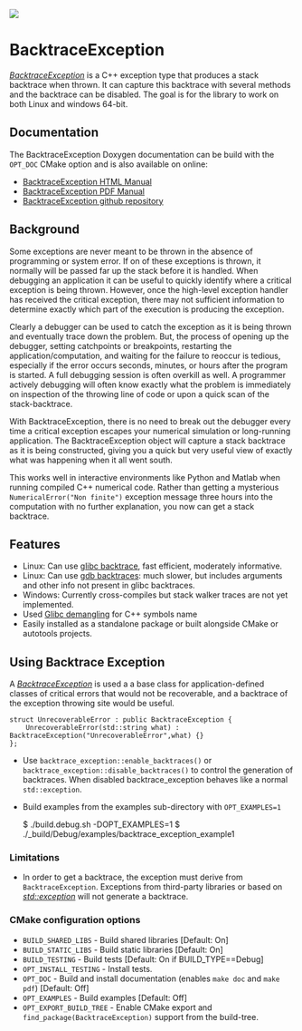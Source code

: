 <a href="https://travis-ci.org/markjolah/BacktraceException"><img src="https://travis-ci.org/markjolah/BacktraceException.svg?branch=master"/></a>
# BacktraceException

[*BacktraceException*](https://markjolah.github.io/BacktraceException/classbacktrace__exception_1_1BacktraceException.html) is a C++ exception type that produces a stack backtrace when thrown.  It
can capture this backtrace with several methods and the backtrace can be disabled.  The
goal is for the library to work on both Linux and windows 64-bit.

## Documentation
The BacktraceException Doxygen documentation can be build with the `OPT_DOC` CMake option and is also available on online:
  * [BacktraceException HTML Manual](https://markjolah.github.io/BacktraceException/index.html)
  * [BacktraceException PDF Manual](https://markjolah.github.io/BacktraceException/pdf/BacktraceException-0.2-reference.pdf)
  * [BacktraceException github repository](https://github.com/markjolah/BacktraceException)

## Background
Some exceptions are never meant to be thrown in the absence of programming or system error.  If on of these exceptions is thrown, it normally will be passed far up the stack before it is handled.  When debugging an application it can be useful to quickly identify where a critical exception is being thrown.  However,
once the high-level exception handler has received the critical exception, there may not sufficient information to determine exactly which part of the execution is producing the exception.

Clearly a debugger can be used to catch the exception as it is being thrown and eventually trace down the problem.  But, the process of opening up the debugger, setting catchpoints or breakpoints, restarting the application/computation, and waiting for the failure to reoccur is tedious, especially if the error occurs seconds, minutes, or hours after the program is started.  A full debugging session is often overkill as well.  A programmer actively debugging will often know exactly what the problem is immediately on inspection of the throwing line of code or upon a quick scan of the stack-backtrace.

With BacktraceException, there is no need to break out the debugger every time a critical exception escapes your numerical simulation or long-running application.  The BacktraceException object will capture a stack backtrace as it is being constructed, giving you a quick but very useful view of exactly what was happening when it all went south.

This works well in interactive environments like Python and Matlab when running compiled C++ numerical code.  Rather than getting a mysterious `NumericalError("Non finite")` exception message three hours into the computation with no further explanation, you now can get a stack backtrace.

## Features
 * Linux: Can use [glibc backtrace](https://www.gnu.org/software/libc/manual/html_node/Backtraces.html), fast efficient, moderately informative.
 * Linux: Can use [gdb backtraces](https://ftp.gnu.org/old-gnu/Manuals/gdb/html_node/gdb_42.html): much slower, but includes arguments and other info not present in glibc backtraces.
 * Windows: Currently cross-compiles but stack walker traces are not yet implemented.
 * Used [Glibc demangling](https://gcc.gnu.org/onlinedocs/libstdc++/manual/ext_demangling.html) for C++ symbols name
 * Easily installed as a standalone package or built alongside CMake or autotools projects.

## Using Backtrace Exception

A [*BacktraceException*](https://markjolah.github.io/BacktraceException/classbacktrace__exception_1_1BacktraceException.html) is used a a base class for application-defined
classes of critical errors that would not be recoverable, and a backtrace of the exception throwing site would be useful.

    struct UnrecoverableError : public BacktraceException {
        UnrecoverableError(std::string what) : BacktraceException("UnrecoverableError",what) {}
    };


 * Use `backtrace_exception::enable_backtraces()` or `backtrace_exception::disable_backtraces()` to control the generation of backtraces.  When disabled backtrace_exception behaves like a normal `std::exception`.
 * Build examples from the examples sub-directory with `OPT_EXAMPLES=1`

    $ ./build.debug.sh -DOPT_EXAMPLES=1
    $ ./_build/Debug/examples/backtrace_exception_example1

### Limitations
 * In order to get a backtrace, the exception must derive from `BacktraceException`.  Exceptions from third-party libraries or based on [*std::exception*](https://en.cppreference.com/w/cpp/error/exception) will not generate a backtrace.

### CMake configuration options

 * `BUILD_SHARED_LIBS` - Build shared libraries [Default: On]
 * `BUILD_STATIC_LIBS` - Build static libraries [Default: On]
 * `BUILD_TESTING` - Build tests [Default: On if BUILD_TYPE==Debug]
 * `OPT_INSTALL_TESTING` - Install tests.
 * `OPT_DOC` - Build and install documentation (enables `make doc` and `make pdf`) [Default: Off]
 * `OPT_EXAMPLES` - Build examples [Default: Off]
 * `OPT_EXPORT_BUILD_TREE` - Enable CMake export and `find_package(BacktraceException)` support from the build-tree.

